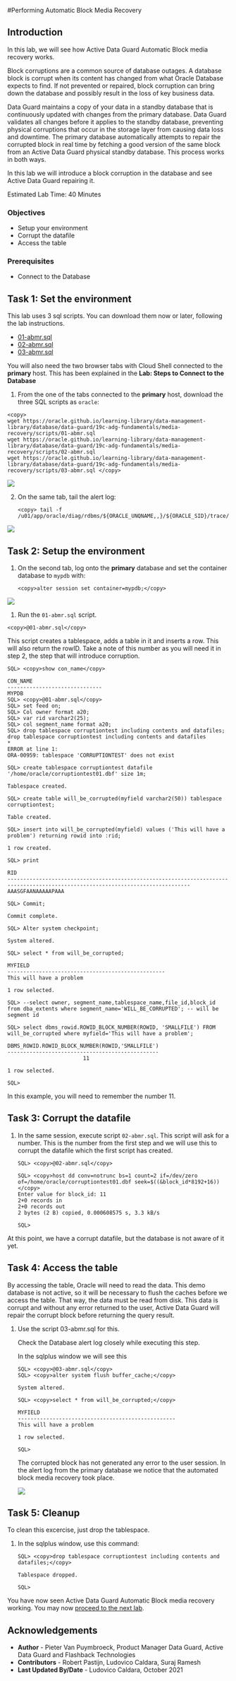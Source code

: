 #Performing Automatic Block Media Recovery

## Introduction
In this lab, we will see how Active Data Guard Automatic Block media recovery works.

Block corruptions are a common source of database outages. A database block is
corrupt when its content has changed from what Oracle Database expects to find. If
not prevented or repaired, block corruption can bring down the database and possibly
result in the loss of key business data.

Data Guard maintains a copy of your data in a standby database that is continuously updated with changes from the primary database. Data Guard validates all changes before it applies to the standby database, preventing physical corruptions that occur in the storage layer from causing data loss and downtime. The primary database automatically attempts to repair the corrupted block in real time by fetching a good version of the same block from an Active Data Guard physical standby database. This process works in both ways.

In this lab we will introduce a block corruption in the database and see Active Data Guard repairing it.

Estimated Lab Time: 40 Minutes

### Objectives
- Setup your environment
- Corrupt the datafile
- Access the table

### Prerequisites
- Connect to the Database


## Task 1: Set the environment

This lab uses 3 sql scripts. You can download them now or later, following the lab instructions.

* [01-abmr.sql](./scripts/01-abmr.sql)
* [02-abmr.sql](./scripts/02-abmr.sql)
* [03-abmr.sql](./scripts/03-abmr.sql)

You will also need the two browser tabs with Cloud Shell connected to the **primary** host. This has been explained in the **Lab: Steps to Connect to the Database**

1. From the one of the tabs connected to the **primary** host, download the three SQL scripts as `oracle`:
  ````
  <copy>
  wget https://oracle.github.io/learning-library/data-management-library/database/data-guard/19c-adg-fundamentals/media-recovery/scripts/01-abmr.sql
  wget https://oracle.github.io/learning-library/data-management-library/database/data-guard/19c-adg-fundamentals/media-recovery/scripts/02-abmr.sql
  wget https://oracle.github.io/learning-library/data-management-library/database/data-guard/19c-adg-fundamentals/media-recovery/scripts/03-abmr.sql </copy>
  ````

  ![](./images/abmr-wget.png)  

2. On the same tab, tail the alert log:

    ````
    <copy> tail -f  /u01/app/oracle/diag/rdbms/${ORACLE_UNQNAME,,}/${ORACLE_SID}/trace/alert_${ORACLE_SID}.log</copy>
    ````
  ![](./images/abmr-alert-primary.png)  

## Task 2: Setup the environment

1. On the second tab, log onto the **primary** database and set the container database to `mypdb` with:

    ````
    <copy>alter session set container=mypdb;</copy>
    ````
  ![](./images/abmr-connect-primary.png)  


1. Run the `01-abmr.sql` script.
  ````
  <copy>@01-abmr.sql</copy>
  ````
  This script creates a tablespace, adds a table in it and inserts a row. This will also return the rowID. Take a note of this number as you will need it in step 2, the step that will introduce corruption.

  ````
  SQL> <copy>show con_name</copy>

  CON_NAME
  ------------------------------
  MYPDB
  SQL> <copy>@01-abmr.sql</copy>
  SQL> set feed on;
  SQL> Col owner format a20;
  SQL> var rid varchar2(25);
  SQL> col segment_name format a20;
  SQL> drop tablespace corruptiontest including contents and datafiles;
  drop tablespace corruptiontest including contents and datafiles
  *
  ERROR at line 1:
  ORA-00959: tablespace 'CORRUPTIONTEST' does not exist

  SQL> create tablespace corruptiontest datafile '/home/oracle/corruptiontest01.dbf' size 1m;

  Tablespace created.

  SQL> create table will_be_corrupted(myfield varchar2(50)) tablespace corruptiontest;

  Table created.

  SQL> insert into will_be_corrupted(myfield) values ('This will have a problem') returning rowid into :rid;

  1 row created.

  SQL> print

  RID
  --------------------------------------------------------------------------------------------------------------------------------
  AAASGFAANAAAAAPAAA

  SQL> Commit;

  Commit complete.

  SQL> Alter system checkpoint;

  System altered.

  SQL> select * from will_be_corrupted;

  MYFIELD
  --------------------------------------------------
  This will have a problem

  1 row selected.

  SQL> --select owner, segment_name,tablespace_name,file_id,block_id from dba_extents where segment_name='WILL_BE_CORRUPTED'; -- will be segment id

  SQL> select dbms_rowid.ROWID_BLOCK_NUMBER(ROWID, 'SMALLFILE') FROM will_be_corrupted where myfield='This will have a problem';

  DBMS_ROWID.ROWID_BLOCK_NUMBER(ROWID,'SMALLFILE')
  ------------------------------------------------
                          11

  1 row selected.

  SQL>
  ````

In this example, you will need to remember the number 11.

## Task 3: Corrupt the datafile
1. In the same session, execute script `02-abmr.sql`.
    This script will ask for a number. This is the number from the first step and we will use this to corrupt the datafile which the first script has created.

    ````
    SQL> <copy>@02-abmr.sql</copy>
    ````
    ````
    SQL> <copy>host dd conv=notrunc bs=1 count=2 if=/dev/zero of=/home/oracle/corruptiontest01.dbf seek=$((&block_id*8192+16))</copy>
    Enter value for block_id: 11
    2+0 records in
    2+0 records out
    2 bytes (2 B) copied, 0.000608575 s, 3.3 kB/s

    SQL>
    ````

At this point, we have a corrupt datafile, but the database is not aware of it yet.


## Task 4: Access the table

By accessing the table, Oracle will need to read the data. This demo database is not active, so it will be necessary to flush the caches before we access the table. That way, the data must be read from disk. This data is corrupt and without any error returned to the user, Active Data Guard will repair the corrupt block before returning the query result.

1. Use the script 03-abmr.sql for this.

    Check the Database alert log closely while executing this step.

    In the sqlplus window we will see this

    ````
    SQL> <copy>@03-abmr.sql</copy>
    SQL> <copy>alter system flush buffer_cache;</copy>

    System altered.

    SQL> <copy>select * from will_be_corrupted;</copy>

    MYFIELD
    --------------------------------------------------
    This will have a problem

    1 row selected.

    SQL>
    ````

    The corrupted block has not generated any error to the user session. In the alert log from the primary database we notice that the automated block media recovery took place.

    ![](./images/abmr-alert-recovery.png)  

## Task 5: Cleanup

To clean this excercise, just drop the tablespace.
1. In the sqlplus window, use this command:

    ````
    SQL> <copy>drop tablespace corruptiontest including contents and datafiles;</copy>

    Tablespace dropped.

    SQL>
    ````

You have now seen Active Data Guard Automatic Block media recovery working. You may now [proceed to the next lab](#next).


## Acknowledgements

- **Author** - Pieter Van Puymbroeck, Product Manager Data Guard, Active Data Guard and Flashback Technologies
- **Contributors** - Robert Pastijn, Ludovico Caldara, Suraj Ramesh
- **Last Updated By/Date** -  Ludovico Caldara, October 2021
